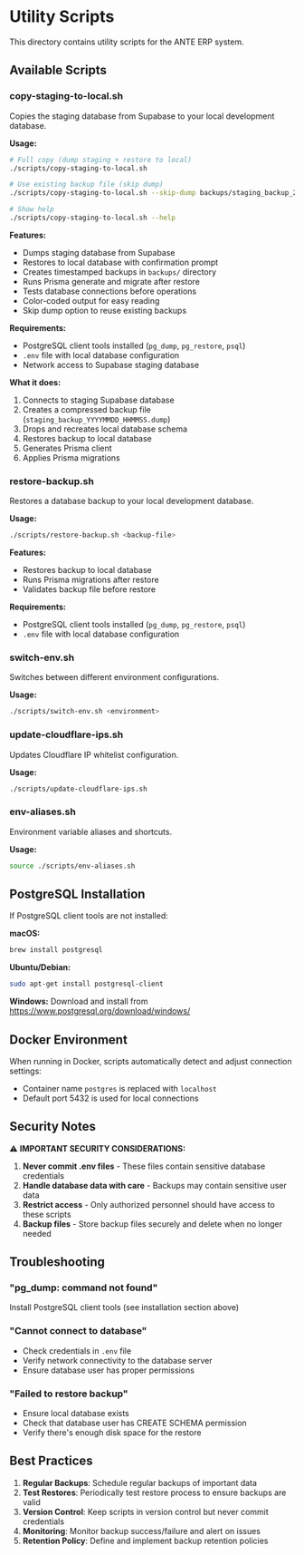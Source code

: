 # Utility Scripts

This directory contains utility scripts for the ANTE ERP system.

## Available Scripts

### copy-staging-to-local.sh
Copies the staging database from Supabase to your local development database.

**Usage:**
```bash
# Full copy (dump staging + restore to local)
./scripts/copy-staging-to-local.sh

# Use existing backup file (skip dump)
./scripts/copy-staging-to-local.sh --skip-dump backups/staging_backup_20251010_120000.dump

# Show help
./scripts/copy-staging-to-local.sh --help
```

**Features:**
- Dumps staging database from Supabase
- Restores to local database with confirmation prompt
- Creates timestamped backups in `backups/` directory
- Runs Prisma generate and migrate after restore
- Tests database connections before operations
- Color-coded output for easy reading
- Skip dump option to reuse existing backups

**Requirements:**
- PostgreSQL client tools installed (`pg_dump`, `pg_restore`, `psql`)
- `.env` file with local database configuration
- Network access to Supabase staging database

**What it does:**
1. Connects to staging Supabase database
2. Creates a compressed backup file (`staging_backup_YYYYMMDD_HHMMSS.dump`)
3. Drops and recreates local database schema
4. Restores backup to local database
5. Generates Prisma client
6. Applies Prisma migrations

### restore-backup.sh
Restores a database backup to your local development database.

**Usage:**
```bash
./scripts/restore-backup.sh <backup-file>
```

**Features:**
- Restores backup to local database
- Runs Prisma migrations after restore
- Validates backup file before restore

**Requirements:**
- PostgreSQL client tools installed (`pg_dump`, `pg_restore`, `psql`)
- `.env` file with local database configuration

### switch-env.sh
Switches between different environment configurations.

**Usage:**
```bash
./scripts/switch-env.sh <environment>
```

### update-cloudflare-ips.sh
Updates Cloudflare IP whitelist configuration.

**Usage:**
```bash
./scripts/update-cloudflare-ips.sh
```

### env-aliases.sh
Environment variable aliases and shortcuts.

**Usage:**
```bash
source ./scripts/env-aliases.sh
```

## PostgreSQL Installation

If PostgreSQL client tools are not installed:

**macOS:**
```bash
brew install postgresql
```

**Ubuntu/Debian:**
```bash
sudo apt-get install postgresql-client
```

**Windows:**
Download and install from https://www.postgresql.org/download/windows/

## Docker Environment

When running in Docker, scripts automatically detect and adjust connection settings:
- Container name `postgres` is replaced with `localhost`
- Default port 5432 is used for local connections

## Security Notes

⚠️ **IMPORTANT SECURITY CONSIDERATIONS:**

1. **Never commit .env files** - These files contain sensitive database credentials
2. **Handle database data with care** - Backups may contain sensitive user data
3. **Restrict access** - Only authorized personnel should have access to these scripts
4. **Backup files** - Store backup files securely and delete when no longer needed

## Troubleshooting

### "pg_dump: command not found"
Install PostgreSQL client tools (see installation section above)

### "Cannot connect to database"
- Check credentials in `.env` file
- Verify network connectivity to the database server
- Ensure database user has proper permissions

### "Failed to restore backup"
- Ensure local database exists
- Check that database user has CREATE SCHEMA permission
- Verify there's enough disk space for the restore

## Best Practices

1. **Regular Backups**: Schedule regular backups of important data
2. **Test Restores**: Periodically test restore process to ensure backups are valid
3. **Version Control**: Keep scripts in version control but never commit credentials
4. **Monitoring**: Monitor backup success/failure and alert on issues
5. **Retention Policy**: Define and implement backup retention policies
